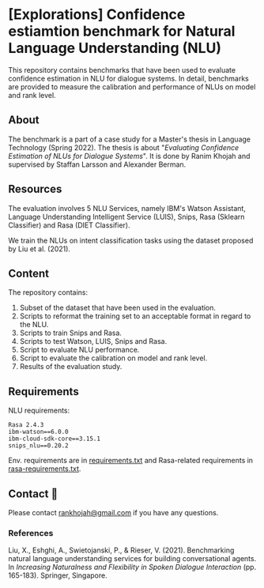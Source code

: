 # [Explorations] Confidence estiamtion benchmark for Natural Language Understanding (NLU)

This repository contains benchmarks that have been used to evaluate confidence estimation in NLU for dialogue systems. In detail, benchmarks are provided to measure the calibration and performance of NLUs on model and rank level.

## About
The benchmark is a part of a case study for a Master's thesis in Language Technology (Spring 2022). The thesis is about "_Evaluating Confidence Estimation of NLUs for Dialogue Systems_". It is done by Ranim Khojah and supervised by Staffan Larsson and Alexander Berman.

## Resources
The evaluation involves 5 NLU Services, namely IBM's Watson Assistant, Language Understanding Intelligent Service (LUIS), Snips, Rasa (Sklearn Classifier) and Rasa (DIET Classifier). 

We train the NLUs on intent classification tasks using the dataset proposed by Liu et al. (2021).

## Content
The repository contains:
  1. Subset of the dataset that have been used in the evaluation.
  2. Scripts to reformat the training set to an acceptable format in regard to the NLU.
  3. Scripts to train Snips and Rasa.
  4. Scripts to test Watson, LUIS, Snips and Rasa.
  5. Script to evaluate NLU performance.
  6. Script to evaluate the calibration on model and rank level.
  7. Results of the evaluation study.

## Requirements
NLU requirements:
```
Rasa 2.4.3
ibm-watson==6.0.0
ibm-cloud-sdk-core==3.15.1
snips_nlu==0.20.2
```
Env. requirements are in [requirements.txt](requirements.txt) and Rasa-related requirements in [rasa-requirements.txt](models/rasa/requirements.txt).

## Contact 🦦
Please contact rankhojah@gmail.com if you have any questions.





### References
Liu, X., Eshghi, A., Swietojanski, P., & Rieser, V. (2021). Benchmarking natural language understanding services for building conversational agents. In _Increasing Naturalness and Flexibility in Spoken Dialogue Interaction_ (pp. 165-183). Springer, Singapore.
